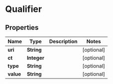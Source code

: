 

# Qualifier


## Properties

| Name | Type | Description | Notes |
|------------ | ------------- | ------------- | -------------|
|**uri** | **String** |  |  [optional] |
|**ct** | **Integer** |  |  [optional] |
|**type** | **String** |  |  [optional] |
|**value** | **String** |  |  [optional] |



